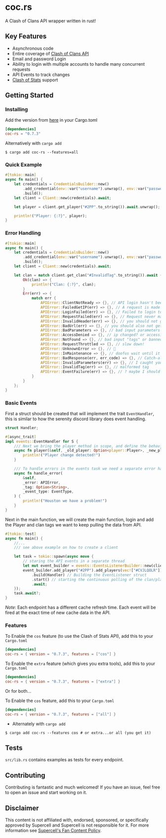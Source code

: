 # coc.rs

A Clash of Clans API wrapper written in rust!

## Key Features

- Asynchronous code
- Entire coverage of [Clash of Clans API](https://developer.clashofclans.com)
- Email and password Login
- Ability to login with multiple accounts to handle many concurrent requests
- API Events to track changes
- [Clash of Stats](https://www.clashofstats.com/) support

## Getting Started

### Installing

Add the version from [here](https://crates.io/crates/coc-rs) in your Cargo.toml
<br/>

```toml
[dependencies]
coc-rs = "0.7.3"
```

Alternatively with `cargo add`

```shell
$ cargo add coc-rs --features=all
```

### Quick Example

```rust
#[tokio::main]
async fn main() {
    let credentials = CredentialsBuilder::new()
        .add_credential(env::var("username").unwrap(), env::var("password").unwrap())
        .build();
    let client = Client::new(credentials).await;

    let player = client.get_player("#2PP".to_string()).await.unwrap();

    println!("Player: {:?}", player);
}
```

### Error Handling

```rust
#[tokio::main]
async fn main() {
    let credentials = CredentialsBuilder::new()
        .add_credential(env::var("username").unwrap(), env::var("password").unwrap())
        .build();
    let client = Client::new(credentials).await;

    let clan = match client.get_clan("#InvalidTag".to_string()).await {
        Ok(clan) => {
            println!("Clan: {:?}", clan);
        }
        Err(err) => {
            match err {
                APIError::ClientNotReady => {}, // API login hasn't been initialized yet, try not to request with milliseconds of initializing a client
                APIError::FailedGetIP(err) => {}, // A request is made to api.ipify.org to set your IP dynamically when making keys, ensure this url isn't blocked
                APIError::LoginFailed(err) => {}, // Failed to login to a Clash of Stats account
                APIError::RequestFailed(err) => {}, // Request never made it to the API
                APIError::InvalidHeader(err) => {}, // you should not get this
                APIError::BadUrl(err) => {}, // you should also not get this
                APIError::BadParameters => {}, // bad input parameters for endpoints that have this
                APIError::AccessDenied => {}, // ip changed? or accessing something you shouldn't...
                APIError::NotFound => {}, // bad input "tags" or banned players result in this
                APIError::RequestThrottled => {}, // slow down!
                APIError::UnknownError => {}, // 🤨
                APIError::InMaintenance => {}, // doofus wait until it's over!
                APIError::BadResponse(err, err_code) => {}, // Catch-all error for those that don't fall in any of the above
                APIError::InvalidParameters(err) => {}, // I caught your parameter mistake, not the API!
                APIError::InvalidTag(err) => {}, // malformed tag
                APIError::EventFailure(err) => {}, // ? maybe I should remove this..
            }
        }
    };
}
```

### Basic Events

First a struct should be created that will implement the trait `EventHandler`,
this is similar to how the serenity discord library does event handling.

```rust
struct Handler;

#[async_trait]
impl events::EventHandler for S {
    /// Next we bring the player method in scope, and define the behaviour
    async fn player(&self, _old_player: Option<player::Player>, _new_player: player::Player) {
        println!("Player change detected!")
    }

    /// To handle errors in the events task we need a separate error handler
    async fn handle_error(
        &self,
        _error: APIError,
        _tag: Option<String>,
        _event_type: EventType,
    ) {
        println!("Houston we have a problem!")
    }
}
```

Next in the main function, we will create the main function,
login and add the Player and clan tags we want to keep pulling the data from API.

```rust
#[tokio::test]
async fn main() {
    //...
    /// see above example on how to create a client

    let task = tokio::spawn(async move {
        // staring the API events in a separate thread
        let mut event_builder = events::EventsListenerBuilder::new(client);
        event_builder.add_player("#2PP").add_players(vec!["#CVJLQOLR"])
            .build(Handler) // Building the EventListener struct
            .start() // starting the continuous polling of the clan/player/war endpoints
            .await;
    });
    task.await?;
}
```

_Note_: Each endpoint has a different cache refresh time.
Each event will be fired at the exact time of new cache data in the API.
<br/>

### Features

To Enable the `cos` feature (to use the Clash of Stats API), add this to your `Cargo.toml`

```toml
[dependencies]
coc-rs = { version = "0.7.3", features = ["cos"] }
```

To Enable the `extra` feature (which gives you extra tools), add this to your `Cargo.toml`

```toml
[dependencies]
coc-rs = { version = "0.7.3", features = ["extra"] }
```

Or for both...

To Enable the `cos` feature, add this to your `Cargo.toml`

```toml
[dependencies]
coc-rs = { version = "0.7.3", features = ["all"] }
```

- Alternately with `cargo add`

```shell
$ cargo add coc-rs --features cos # or extra...or all (you get it)
```

## Tests

`src/lib.rs` contains examples as tests for every endpoint.

## Contributing

Contributing is fantastic and much welcomed!
If you have an issue, feel free to open an issue and start working on it.

## Disclaimer

This content is not affiliated with, endorsed, sponsored, or specifically
approved by Supercell and Supercell is not responsible for it.
For more information see [Supercell's Fan Content Policy](https://www.supercell.com/fan-content-policy).
